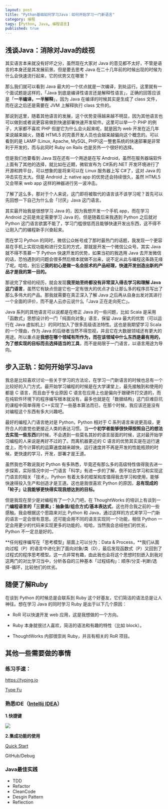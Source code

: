 ```yaml
---
layout: post
title: "Python基础如何学习Java：如何开始学习一门新语言"
category: 编程
tags: [Python, Java, 编程语言]
published: true
---
```


## 浅谈Java：消除对Java的歧视

其实语言本来就没有好坏之分，虽然现在大家对 Java 的意见都不太好，不管是语言的本身还是其发展前景。但是要去思考 Java 在二十几年前的时候出现的时候为什么会快速流行起来，它的优势又在哪里？

那么我们就可以看到 Java 最大的一个优点就是一次编译，到处运行。这里就有一个面试题是这样的，「Java 到底是编译性语言还是解释性语言」，正确的回答应该是「**一半编译，一半解释**」，因为 Java 在编译的时候其实是生成了 class 文件，而在这之后还是需要在 JVM 上解释执行 class 文件的。

那说到这里，随着其他语言的发展，这个优势变得越来越不明显，因为其他语言也可以做到或者说更容易做到快速部署快速开发软件。这里可以举一个 PHP 的例子，大家都不喜欢 PHP 但是它为什么会火起来呢，就是因为 web 开发在近几年来说越来越火，随着 HTML5 的完善开发人员也会越来越偏向这个概念的。可以看到的是 LAMP (Linux, Apache, MySQL, PHP)这一整套系统的快速部署是非常利于开发的，而与此同时 Ruby on Rails 也是另外一个很好的选择。

但是我们也要看到 Java 现在还有一个用途是在写 Android，虽然在服务器端软件上面有了其他的选择，就比如在近期，微软宣布为 C#系的.NET 开发环境进行了开源和跨平台，可以想象的是将来可以在 Linux 服务器上写 C#了，这对 Java 的冲击实在太大。但是 Android 上 native app 的优势还会持续很久，虽然 HTML5 又会带来 web app 这样的神器进行另一波冲击。

了解了这么多，那对于个人来说，这门即将被取代的语言该不该学习呢？首先可以先回想一下自己为什么会「讨厌」Java 这门语言。

其实最开始我是很想学习 Java 的，因为我想开发一个手机 app，而在学习 Android 之前是肯定需要学习 Java 的，但是随着后来我遇到 Python 之后就对 Python 这门语言欲罢不能了，学习门槛很低而且能够快速开发出东西，这不得不让刚入门的编程新手兴奋起来。

而在学习 Python 的同时，微信公众帐号成了那时最热门的话题，我发现一个更容易在手机上实现功能和进行交互的方式，那就是开发一个微信公众号。其实 Java 就不得不羡慕一下 Python 快速开发的优势，如果当初的我选用 Java 去开发微信的话，恐怕遇到的问题会很多然后根本就做不出来，说不定从此与编程这条路无缘了呢。哈哈，别忘记**我的初心是做一名会技术的产品经理，快速开发创造出新的产品才是我的第一目的。**

那说完了曾经的经历，就会发现**我至始至终都没有非常深入得去学习和理解 Java 这门语言**，虽然它有缺点但是它也一定有很大的优点才会让那么多的程序员写出了那么多伟大的产品。那我就需要在真正深入了解 Java 之后再从自身出发对其进行一个全面的评价，而不是人云亦云说什么「Java 正在走向死亡」。

Java 系列的其他语言可以说都是在修正 Java 的一些问题，比如 Scala 是采用「函数式」思想设计的一门「纯面向对象」语言，保留 Java 最大的优势（可以运行在 Java 虚拟机上）的同时加入了很多高级语法特性。这也是我期望学习 Scala 的一个理由，作为 Java 的后继者当然不得忽视，并且它在大数据领域还有更大的用途。所以重点是**我想在哪个领域有所作为，而在该领域中什么东西是最有用的，为了想实现的目标而去选择适当的工具**，而不是局限于一门语言，以语言用途为导向。

## 步入正轨：如何开始学习Java

我总是比较喜欢讨论一些关于学习的方法论，在学习一门新语言的时候也总有一个比较好的入门方式。最开始学习编程的时候是在大学课堂上，最先接触到和使用的都是 C 语言，而且由于专业原因 C 语言在应用上也是偏向于跟硬件打交道的，而在纯软件环境下的程序编写根本就没有，最多也就是在「数据结构」这门巨难巨坑的课程中简单得用 C++实现了一些基本算法而已，在那个时候，我应该还是没有对编程这个东西有多大兴趣吧。

最好的编程入门语言绝对是 Python，Python 相对于 C 系列语言来说更高级，更符合人的直觉也更接近人类的表达习惯。当**一个初学者能够很快得按照自己的想法去实现一些东西**的时候，不会遇到一些莫名其妙的语言层面的时候，这对最开始学习编程的人来说是再好不过的了。而离机器更近的 C 语言的优势其实是在运行速度上，而今计算机的运算速度越来越快，运行速度并不再是开发的性能瓶颈的时候，更快速的学习，开发，部署才是王道。

虽然我也不敢说我对 Python 有多熟悉，毕竟还有那么多的高级特性值得我去进一步探索，实际情况中对一门语言「科学」有进一步的了解，倒不如去学习和实现这门语言的相关「技术」，Python 有着太多的框架和库值得我去学习和使用，能够快速得投入生产和创造才是王道。这也是我很喜欢 Python 的原因，**总有现成的「轮子」让我能够更快得实现我想达到的目标。**

但是我现在至少是对编程有了一个入门吧，在 ThoughtWorks 的培训上有谈到一门**编程语言的「三要素」：抽象值/组合方式/基本表达式**，这也符合我之前的一些感触。我会根据这个思路来对比 Python 和 Java，通过这样的方式来学习一门新的语言一定会很有意思。还可能会用不同的语言实现同一个功能，相信 Python 一定会用更少的代码来实现更多的功能的，哈哈，当然我会总结他们的优劣，Python 不一定总是好的。

**任何程序编写在「思考模型」层面上可以分为：Data & Process，**我们从面向过程（P）的语言中进化到了面向对象/类（D），最后发现函数式（P）又回到了过程式的程序思考模型。这一点非常有趣，由此我也会将这个思想时刻嵌入到我对这两门的对比学习当中，分析各自的三种基本「过程结构」：顺序/分支-判断/选择-循环，比较他们的优劣。

## 随便了解Ruby

在谈到 Python 的时候总是会联系到 Ruby 这个好基友，它们简洁的语法总是让人神往。想在学习 Java 的同时学习 Ruby 是出于以下几个原因：

- RoR 可以快速开发 web 应用，这是我想做的一个方向。

- Ruby 本身就很讨人喜欢，简洁的语法和有趣的特性（比如 block）。

- ThoughtWorks 内部很崇尚 Ruby，并且有相关的 RoR 项目。

## 其他一些需要做的事情

### 练习手速：

<https://typing.io>

[Type Fu](https://chrome.google.com/webstore/detail/type-fu/pofoighmmpljaikjiidkkfhldjndfdbk)

### 熟悉IDE（[Intellij IDEA](https://www.jetbrains.com/idea/)）

**1.快捷键**

![](http://img.my.csdn.net/uploads/201207/20/1342778131_9335.png)

**2.集成功能的使用**

[Quick Start](http://confluence.jetbrains.com/display/IntelliJIDEA/Quick+Start)

GitHub/Debug

### Java最佳实践

- TDD
- Refactor
- CleanCode
- Desgin Pattern
- Reflection
